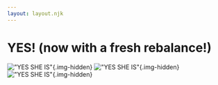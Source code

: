 ```yaml
---
layout: layout.njk
---
```


# YES! (now with a fresh rebalance!)

!["YES SHE IS"](./images/vampy.png 'YES SHE IS'){.img-hidden}
!["YES SHE IS"](./images/vampygayonion.png 'YES SHE IS'){.img-hidden}
!["YES SHE IS"](./images/vampygif.gif 'YES SHE IS'){.img-hidden}
